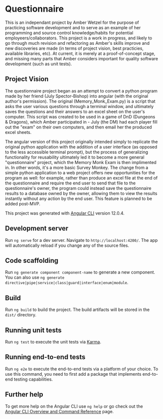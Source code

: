 # Questionnaire

This is an independant project by Amber Wetzel for the purpose of practicing software development and to serve as an example of her programming and source control knowledge/habits for potential employeers/collaborators.
This project is a work in progress, and likely to go through much revision and refactoring as Amber's skills improve and new discoveries are made (in terms of project vision, best practicies, available libraries, etc). At current, it is merely at a proof-of-concept stage, and missing many parts that Amber considers important for quality software development (such as unit tests).

## Project Vision

The questionnaire project began as an attempt to convert a python program made by her friend (July Spector-Bishop) into angular (with the original author's permission). The original (Memory_Monk_Exam.py) is a script that asks the user various questions through a terminal window, and ultimately saves the questions and their answers to an excel sheet on the user's computer. This script was created to be used in a game of DnD (Dungeons & Dragons), which Amber participated in - July (the DM) had each player fill out the "exam" on their own computers, and then email her the produced excel sheets.

The angular version of this project originally intended simply to replicate the original python application with the addition of a user interface (as opposed to the less accessible terminal prompt), but the process of generalizing functionality for reusability ultimately led it to become a more general "questionnaire" project, which the Memory Monk Exam is then implimented in. In other words, it's a more basic Survey Monkey.
The change from a simple python application to a web project offers new opportunities for the program as well: for example, rather than produce an excel file at the end of the questionnaire and require the end user to send that file to the questionnaire's owner, the program could instead save the questionnaire results to a database owned by the owner, allowing them to view the results instantly without any action by the end user. This feature is planned to be added post-MVP.



This project was generated with [Angular CLI](https://github.com/angular/angular-cli) version 12.0.4.

## Development server

Run `ng serve` for a dev server. Navigate to `http://localhost:4200/`. The app will automatically reload if you change any of the source files.

## Code scaffolding

Run `ng generate component component-name` to generate a new component. You can also use `ng generate directive|pipe|service|class|guard|interface|enum|module`.

## Build

Run `ng build` to build the project. The build artifacts will be stored in the `dist/` directory.

## Running unit tests

Run `ng test` to execute the unit tests via [Karma](https://karma-runner.github.io).

## Running end-to-end tests

Run `ng e2e` to execute the end-to-end tests via a platform of your choice. To use this command, you need to first add a package that implements end-to-end testing capabilities.

## Further help

To get more help on the Angular CLI use `ng help` or go check out the [Angular CLI Overview and Command Reference](https://angular.io/cli) page.
